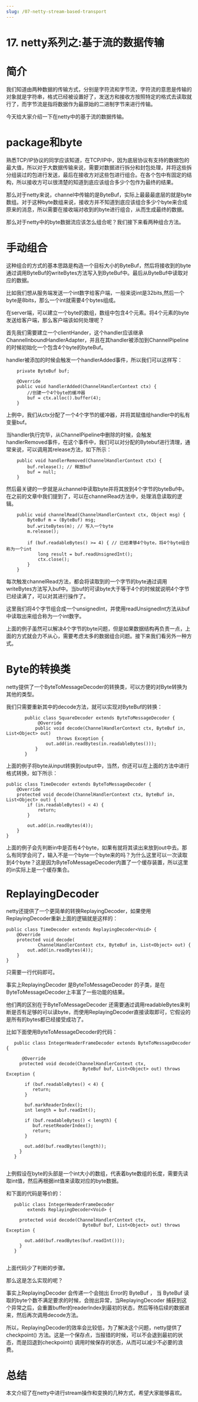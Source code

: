 ```yaml
---
slug: /07-netty-stream-based-transport
---
```


# 17. netty系列之:基于流的数据传输



# 简介

我们知道由两种数据的传输方式，分别是字符流和字节流，字符流的意思是传输的对象就是字符串，格式已经被设置好了，发送方和接收方按照特定的格式去读取就行了，而字节流是指将数据作为最原始的二进制字节来进行传输。

今天给大家介绍一下在netty中的基于流的数据传输。

# package和byte

熟悉TCP/IP协议的同学应该知道，在TCP/IP中，因为底层协议有支持的数据包的最大值，所以对于大数据传输来说，需要对数据进行拆分和封包处理，并将这些拆分组装过的包进行发送，最后在接收方对这些包进行组合。在各个包中有固定的结构，所以接收方可以很清楚的知道到底应该组合多少个包作为最终的结果。

那么对于netty来说，channel中传输的是ByteBuf，实际上最最最底层的就是byte数组。对于这种byte数组来说，接收方并不知道到底应该组合多少个byte来合成原来的消息，所以需要在接收端对收到的byte进行组合，从而生成最终的数据。

那么对于netty中的byte数据流应该怎么组合呢？我们接下来看两种组合方法。

# 手动组合

这种组合的方式的基本思路是构造一个目标大小的ByteBuf，然后将接收到的byte通过调用ByteBuf的writeBytes方法写入到ByteBuf中。最后从ByteBuf中读取对应的数据。

比如我们想从服务端发送一个int数字给客户端，一般来说int是32bits,然后一个byte是8bits，那么一个int就需要4个bytes组成。

在server端，可以建立一个byte的数组，数组中包含4个元素。将4个元素的byte发送给客户端，那么客户端该如何处理呢？

首先我们需要建立一个clientHander，这个handler应该继承ChannelInboundHandlerAdapter，并且在其handler被添加到ChannelPipeline的时候初始化一个包含4个byte的byteBuf。

handler被添加的时候会触发一个handlerAdded事件，所以我们可以这样写：

```
    private ByteBuf buf;
    
    @Override
    public void handlerAdded(ChannelHandlerContext ctx) {
        //创建一个4个byte的缓冲器
        buf = ctx.alloc().buffer(4); 
    }
```

上例中，我们从ctx分配了一个4个字节的缓冲器，并将其赋值给handler中的私有变量buf。

当handler执行完毕，从ChannelPipeline中删除的时候，会触发handlerRemoved事件，在这个事件中，我们可以对分配的Bytebuf进行清理，通常来说，可以调用其release方法，如下所示：

```
    public void handlerRemoved(ChannelHandlerContext ctx) {
        buf.release(); // 释放buf
        buf = null;
    }
```
然后最关键的一步就是从channel中读取byte并将其放到4个字节的byteBuf中。在之前的文章中我们提到了，可以在channelRead方法中，处理消息读取的逻辑。

```
    public void channelRead(ChannelHandlerContext ctx, Object msg) {
        ByteBuf m = (ByteBuf) msg;
        buf.writeBytes(m); // 写入一个byte
        m.release();
        
        if (buf.readableBytes() >= 4) { // 已经凑够4个byte，将4个byte组合称为一个int
            long result = buf.readUnsignedInt();
            ctx.close();
        }
    }
```

每次触发channelRead方法，都会将读取到的一个字节的byte通过调用writeBytes方法写入buf中。当buf的可读byte大于等于4个的时候就说明4个字节已经读满了，可以对其进行操作了。

这里我们将4个字节组合成一个unsignedInt，并使用readUnsignedInt方法从buf中读取出来组合称为一个int数字。

上面的例子虽然可以解决4个字节的byte问题，但是如果数据结构再负责一点，上面的方式就会力不从心，需要考虑太多的数据组合问题。接下来我们看另外一种方式。

# Byte的转换类

netty提供了一个ByteToMessageDecoder的转换类，可以方便的对Byte转换为其他的类型。

我们只需要重新其中的decode方法，就可以实现对ByteBuf的转换：

```
       public class SquareDecoder extends ByteToMessageDecoder {
            @Override
           public void decode(ChannelHandlerContext ctx, ByteBuf in, List<Object> out)
                   throws Exception {
               out.add(in.readBytes(in.readableBytes()));
           }
       }
```

上面的例子将byte从input转换到output中，当然，你还可以在上面的方法中进行格式转换，如下所示：

```
public class TimeDecoder extends ByteToMessageDecoder { 
    @Override
    protected void decode(ChannelHandlerContext ctx, ByteBuf in, List<Object> out) { 
        if (in.readableBytes() < 4) {
            return; 
        }
        
        out.add(in.readBytes(4)); 
    }
}
```

上面的例子会先判断in中是否有4个byte，如果有就将其读出来放到out中去。那么有同学会问了，输入不是一个byte一个byte来的吗？为什么这里可以一次读取到4个byte？这是因为ByteToMessageDecoder内置了一个缓存装置，所以这里的in实际上是一个缓存集合。

# ReplayingDecoder

netty还提供了一个更简单的转换ReplayingDecoder，如果使用ReplayingDecoder重新上面的逻辑就是这样的：

```
public class TimeDecoder extends ReplayingDecoder<Void> {
    @Override
    protected void decode(
            ChannelHandlerContext ctx, ByteBuf in, List<Object> out) {
        out.add(in.readBytes(4));
    }
}
```

只需要一行代码即可。

事实上ReplayingDecoder 是ByteToMessageDecoder 的子类，是在ByteToMessageDecoder上丰富了一些功能的结果。

他们两的区别在于ByteToMessageDecoder 还需要通过调用readableBytes来判断是否有足够的可以读byte，而使用ReplayingDecoder直接读取即可，它假设的是所有的bytes都已经接受成功了。

比如下面使用ByteToMessageDecoder的代码：

```
   public class IntegerHeaderFrameDecoder extends ByteToMessageDecoder {
  
      @Override
     protected void decode(ChannelHandlerContext ctx,
                             ByteBuf buf, List<Object> out) throws Exception {
  
       if (buf.readableBytes() < 4) {
          return;
       }
  
       buf.markReaderIndex();
       int length = buf.readInt();
  
       if (buf.readableBytes() < length) {
          buf.resetReaderIndex();
          return;
       }
  
       out.add(buf.readBytes(length));
     }
   }
   
```

上例假设在byte的头部是一个int大小的数组，代表着byte数组的长度，需要先读取int值，然后再根据int值来读取对应的byte数据。

和下面的代码是等价的：

```
   public class IntegerHeaderFrameDecoder
        extends ReplayingDecoder<Void> {
  
     protected void decode(ChannelHandlerContext ctx,
                             ByteBuf buf, List<Object> out) throws Exception {
  
       out.add(buf.readBytes(buf.readInt()));
     }
   }
   
```

上面代码少了判断的步骤。

那么这是怎么实现的呢？

事实上ReplayingDecoder 会传递一个会抛出 Error的  ByteBuf ， 当 ByteBuf 读取的byte个数不满足要求的时候，会抛出异常，当ReplayingDecoder 捕获到这个异常之后，会重置buffer的readerIndex到最初的状态，然后等待后续的数据进来，然后再次调用decode方法。

所以，ReplayingDecoder的效率会比较低，为了解决这个问题，netty提供了checkpoint() 方法。这是一个保存点，当报错的时候，可以不会退到最初的状态，而是回退到checkpoint() 调用时候保存的状态，从而可以减少不必要的浪费。

# 总结

本文介绍了在netty中进行stream操作和变换的几种方式，希望大家能够喜欢。





















